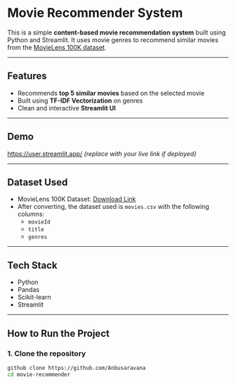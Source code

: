 #  Movie Recommender System

This is a simple **content-based movie recommendation system** built using Python and Streamlit. It uses movie genres to recommend similar movies from the [MovieLens 100K dataset](https://grouplens.org/datasets/movielens/100k/).

---

##  Features

- Recommends **top 5 similar movies** based on the selected movie
- Built using **TF-IDF Vectorization** on genres
- Clean and interactive **Streamlit UI**

---

##  Demo

https://user.streamlit.app/ *(replace with your live link if deployed)*

---

##  Dataset Used

- MovieLens 100K Dataset: [Download Link](https://files.grouplens.org/datasets/movielens/ml-100k.zip)
- After converting, the dataset used is `movies.csv` with the following columns:
  - `movieId`
  - `title`
  - `genres`

---

##  Tech Stack

- Python
- Pandas
- Scikit-learn
- Streamlit

---

##  How to Run the Project

### 1. Clone the repository
```bash
github clone https://github.com/Anbusaravana
cd movie-recommender
